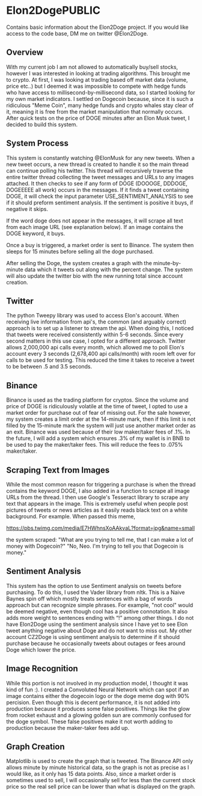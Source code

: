 # Elon2DogePUBLIC
Contains basic information about the Elon2Doge project. If you would like access to the code base, DM me on twitter @Elon2Doge.

## Overview
With my current job I am not allowed to automatically buy/sell stocks, however I was interested in looking at trading algorithms. This brought me to crypto. At first, I was looking at trading based off market data (volume, price etc..) but I deemed it was impossible to compete with hedge funds who have access to millisecond-by-millisecond data, so I started looking for my own market indicators. I settled on Dogecoin because, since it is such a ridiculous "Meme Coin", many hedge funds and crypto whales stay clear of it, meaning it is free from the market manipulation that normally occurs. After quick tests on the price of DOGE minutes after an Elon Musk tweet, I decided to build this system.

## System Process
This system is constantly watching @ElonMusk for any new tweets. When a new tweet occurs, a new thread is created to handle it so the main thread can continue polling his twitter. This thread will recursively traverse the entire twitter thread collecting the tweet messages and URLs to any images attached. It then checks to see if any form of DOGE (DOOOGE, DDDOGE, DOGEEEEE all work) occurs in the messages. If it finds a tweet containing DOGE, it will check the input parameter USE_SENTIMENT_ANALYSIS to see if it should preform sentiment analysis. If the sentiment is positive it buys, if negative it skips. 

If the word doge does not appear in the messages, it will scrape all text from each image URL (see explanation below). If an image contains the DOGE keyword, it buys.

Once a buy is triggered, a market order is sent to Binance. The system then sleeps for 15 minutes before selling all the doge purchased.

After selling the Doge, the system creates a graph with the minute-by-minute data which it tweets out along with the percent change. The system will also update the twitter bio with the new running total since account creation.

## Twitter
The python Tweepy library was used to access Elon's account. When receiving live information from api's, the common (and arguably correct) approach is to set up a listener to stream the api. When doing this, I noticed that tweets were received consistently within 5-6 seconds. Since every second matters in this use case, I opted for a different approach. Twitter allows 2,000,000 api calls every month, which allowed me to poll Elon's account every 3 seconds (2,678,400 api calls/month) with room left over for calls to be used for testing. This reduced the time it takes to receive a tweet to be between .5 and 3.5 seconds.

## Binance
Binance is used as the trading platform for cryptos. Since the volume and price of DOGE is ridiculously volatile at the time of tweet, I opted to use a market order for purchase out of fear of missing out. For the sale however, my system creates a limit order at the 14-minute mark, then if this limit is not filled by the 15-minute mark the system will just use another market order as an exit. Binance was used because of their low maker/taker fees of .1%. In the future, I will add a system which ensures .3% of my wallet is in BNB to be used to pay the maker/taker fees. This will reduce the fees to .075% maker/taker.

## Scraping Text from Images
While the most common reason for triggering a purchase is when the thread contains the keyword DOGE, I also added in a function to scrape all image URLs from the thread. I then use Google's Tesseract library to scrape any text that appears in the image. This is extremely useful when people post pictures of tweets or news articles as it easily reads black text on a white background.
For example. When passed this meme,

https://pbs.twimg.com/media/E7HWhnsXoAAkvaL?format=jpg&name=small

the system scraped: 
"What are you trying to tell me, that I can make a lot of money with Dogecoin?"
"No, Neo. I'm trying to tell you that Dogecoin is money."

## Sentiment Analysis
This system has the option to use Sentiment analysis on tweets before purchasing. To do this, I used the Vader library from nltk. This is a Naive Baynes spin off which mostly treats sentences with a bag of words approach but can recognize simple phrases. For example, "not cool" would be deemed negative, even though cool has a positive connotation. It also adds more weight to sentences ending with “!” among other things. I do not have Elon2Doge using the sentiment analysis since I have yet to see Elon tweet anything negative about Doge and do not want to miss out. My other account CZ2Doge is using sentiment analysis to determine if it should purchase because he occasionally tweets about outages or fees around Doge which lower the price.

## Image Recognition
While this portion is not involved in my production model, I thought it was kind of fun :). I created a Convoluted Neural Network which can spot if an image contains either the dogecoin logo or the doge meme dog with 90% percision. Even though this is decent performance, it is not added into production because it produces some false positives. Things like the glow from rocket exhaust and a glowing golden sun are commonly confused for the doge symbol. These false positives make it not worth adding to production because the maker-taker fees add up.

## Graph Creation
Matplotlib is used to create the graph that is tweeted. The Binance API only allows minute by minute historical data, so the graph is not as precise as I would like, as it only has 15 data points. Also, since a market order is sometimes used to sell, I will occasionally sell for less than the current stock price so the real sell price can be lower than what is displayed on the graph.


